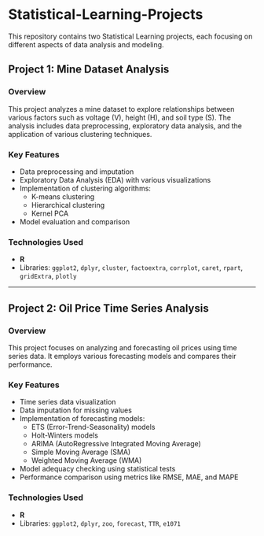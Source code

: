 # Statistical-Learning-Projects

This repository contains two Statistical Learning projects, each focusing on different aspects of data analysis and modeling.

## Project 1: Mine Dataset Analysis

### Overview
This project analyzes a mine dataset to explore relationships between various factors such as voltage (V), height (H), and soil type (S). The analysis includes data preprocessing, exploratory data analysis, and the application of various clustering techniques.

### Key Features
- Data preprocessing and imputation
- Exploratory Data Analysis (EDA) with various visualizations
- Implementation of clustering algorithms:
  - K-means clustering
  - Hierarchical clustering
  - Kernel PCA
- Model evaluation and comparison

### Technologies Used
- **R**
- Libraries: `ggplot2`, `dplyr`, `cluster`, `factoextra`, `corrplot`, `caret`, `rpart`, `gridExtra`, `plotly`

---

## Project 2: Oil Price Time Series Analysis

### Overview
This project focuses on analyzing and forecasting oil prices using time series data. It employs various forecasting models and compares their performance.

### Key Features
- Time series data visualization
- Data imputation for missing values
- Implementation of forecasting models:
  - ETS (Error-Trend-Seasonality) models
  - Holt-Winters models
  - ARIMA (AutoRegressive Integrated Moving Average)
  - Simple Moving Average (SMA)
  - Weighted Moving Average (WMA)
- Model adequacy checking using statistical tests
- Performance comparison using metrics like RMSE, MAE, and MAPE

### Technologies Used
- **R**
- Libraries: `ggplot2`, `dplyr`, `zoo`, `forecast`, `TTR`, `e1071`
